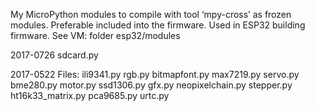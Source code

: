 My MicroPython modules to compile with tool ‘mpy-cross’ as frozen modules. 
Preferable included into the firmware.
Used in ESP32 building firmware. See VM: folder esp32/modules

2017-0726
sdcard.py

2017-0522
Files:
ili9341.py              rgb.py
bitmapfont.py           max7219.py              servo.py
bme280.py               motor.py                ssd1306.py
gfx.py                  neopixelchain.py        stepper.py
ht16k33_matrix.py       pca9685.py              urtc.py